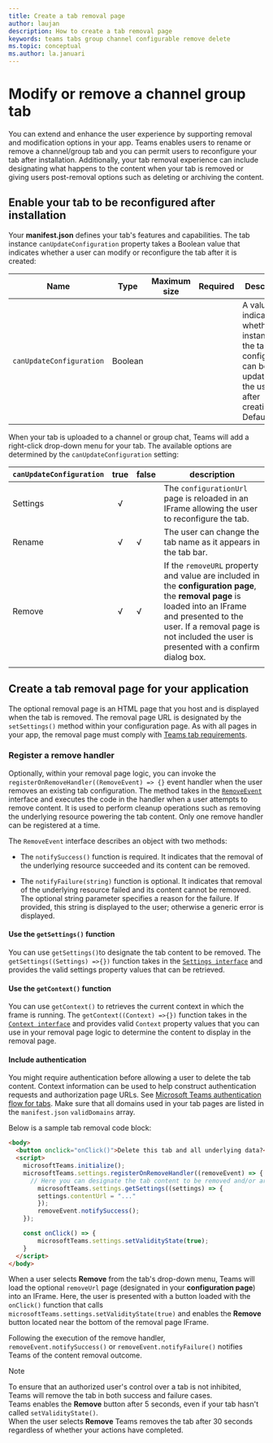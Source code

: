 ```yaml
---
title: Create a tab removal page
author: laujan
description: How to create a tab removal page
keywords: teams tabs group channel configurable remove delete
ms.topic: conceptual
ms.author: la.januari
---
```

# Modify or remove a channel group tab

You can extend and enhance the user experience by supporting removal and modification options in your app. Teams enables users to rename or remove a channel/group tab and you can permit users to reconfigure your tab after installation. Additionally, your tab removal experience can include designating what happens to the content when your tab is removed or giving users post-removal options such as deleting or archiving the content.

## Enable your tab to be reconfigured after installation

Your **manifest.json** defines your tab's features and capabilities. The tab instance `canUpdateConfiguration` property takes a Boolean value that indicates whether a user can modify or reconfigure the tab after it is created:

|Name| Type| Maximum size | Required | Description|
|---|---|---|---|---|
|`canUpdateConfiguration`|Boolean|||A value indicating whether an instance of the tab's configuration can be updated by the user after creation. Default: `true`|

When your tab is uploaded to a channel or group chat, Teams will add a right-click drop-down menu for your tab. The available options are determined by the `canUpdateConfiguration` setting:

| `canUpdateConfiguration`| true   | false | description |
| ----------------------- | :----: | ----- | ----------- |
|     Settings            |   √    |       |The `configurationUrl` page is reloaded in an IFrame allowing the user to reconfigure the tab.  |
|     Rename              |   √    |   √   | The user can change the tab name as it appears in the tab bar.          |
|     Remove              |   √    |   √   |  If the  `removeURL` property and value are included in the **configuration page**, the **removal page** is loaded into an IFrame and presented to the user. If a removal page is not included the user is presented with a confirm dialog box.          |
|||||

## Create a tab removal page for your application

The optional removal page is an HTML page that you host and is displayed when the tab is removed. The removal page URL is designated by the `setSettings()` method within your configuration page. As with all pages in your app, the removal page must comply with [Teams tab requirements](~/tabs/how-to/add-tab.md).

### Register a remove handler

Optionally, within your removal page logic, you can  invoke the `registerOnRemoveHandler((RemoveEvent) => {}` event handler when the user removes an existing tab configuration. The  method takes in the [`RemoveEvent`](/javascript/api/@microsoft/teams-js/microsoftteams.settings.removeevent?view=msteams-client-js-latest) interface and executes the code in the handler when a user attempts to remove content. It is used to perform cleanup operations such as removing the underlying resource powering the tab content. Only one remove handler can be registered at a time.

The `RemoveEvent` interface describes an object with two methods:

* The `notifySuccess()` function is required. It indicates that the removal of the underlying resource succeeded and its content can be removed.

* The `notifyFailure(string)` function is optional. It indicates that removal of the underlying resource failed and its content cannot be removed. The optional string parameter specifies a reason for the failure. If provided, this string is displayed to the user; otherwise a generic error is displayed.

#### Use the `getSettings()` function

You can use `getSettings()`to designate the tab content to be removed. The `getSettings((Settings) =>{})` function takes in the [`Settings interface`](/javascript/api/@microsoft/teams-js/microsoftteams.settings.settings?view=msteams-client-js-latest) and provides the valid settings property values that can be retrieved.

#### Use the `getContext()` function

You can use `getContext()` to retrieves the current context in which the frame is running. The `getContext((Context) =>{})` function takes in the [`Context interface`](/javascript/api/@microsoft/teams-js/microsoftteams.context?view=msteams-client-js-latest) and provides valid `Context` property values that you can use in your removal page logic to determine the content to display in the removal page.

#### Include authentication

You might require authentication before allowing a user to delete the tab content. Context information can be used to help construct authentication requests and authorization page URLs. See [Microsoft Teams authentication flow for tabs](~/tabs/how-to/authentication/auth-flow-tab.md). Make sure that all domains used in your tab pages are listed in the `manifest.json` `validDomains` array.

Below is a sample tab removal code block:

```html
<body>
  <button onclick="onClick()">Delete this tab and all underlying data?</button>
  <script>
    microsoftTeams.initialize();
    microsoftTeams.settings.registerOnRemoveHandler((removeEvent) => {
      // Here you can designate the tab content to be removed and/or archived.
        microsoftTeams.settings.getSettings((settings) => {
        settings.contentUrl = "..."
        });
        removeEvent.notifySuccess();
    });

    const onClick() => {
        microsoftTeams.settings.setValidityState(true);
    }
  </script>
</body>

```

When a user selects **Remove** from the tab's drop-down menu, Teams will load the optional `removeUrl` page (designated in your **configuration page**) into an IFrame. Here, the user is presented with a button loaded with the `onClick()` function that calls `microsoftTeams.settings.setValidityState(true)` and enables the **Remove** button located near the bottom of the removal page IFrame.

Following the execution of the remove handler, `removeEvent.notifySuccess()` or `removeEvent.notifyFailure()` notifies Teams of the content removal outcome.

>[!NOTE]
>To ensure that an authorized user's control over a tab is not inhibited, Teams will remove the tab in both success and failure cases.\
>Teams enables the **Remove** button after 5 seconds, even if your tab hasn't called `setValidityState()`.\
>When the user selects **Remove** Teams removes the tab after 30 seconds regardless of whether your actions have completed.
